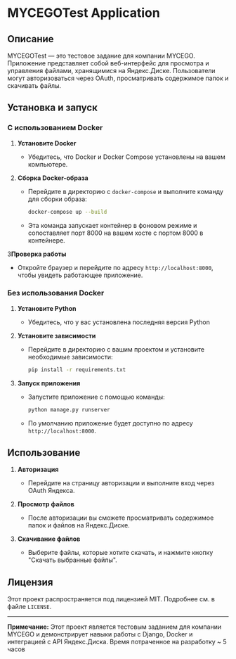 # MYCEGOTest Application

## Описание

MYCEGOTest — это тестовое задание для компании MYCEGO. Приложение представляет собой веб-интерфейс для просмотра и управления файлами, хранящимися на Яндекс.Диске. Пользователи могут авторизоваться через OAuth, просматривать содержимое папок и скачивать файлы.

## Установка и запуск

### С использованием Docker

1. **Установите Docker**
   - Убедитесь, что Docker и Docker Compose установлены на вашем компьютере.

2. **Сборка Docker-образа**
   - Перейдите в директорию с `docker-compose` и выполните команду для сборки образа:
     ```bash
     docker-compose up --build
     ```
     
   - Эта команда запускает контейнер в фоновом режиме и сопоставляет порт 8000 на вашем хосте с портом 8000 в контейнере.

3**Проверка работы**
   - Откройте браузер и перейдите по адресу `http://localhost:8000`, чтобы увидеть работающее приложение.

### Без использования Docker

1. **Установите Python**
   - Убедитесь, что у вас установлена последняя версия Python

2. **Установите зависимости**
   - Перейдите в директорию с вашим проектом и установите необходимые зависимости:
     ```bash
     pip install -r requirements.txt
     ```

3. **Запуск приложения**
   - Запустите приложение с помощью команды:
     ```bash
     python manage.py runserver
     ```
   - По умолчанию приложение будет доступно по адресу `http://localhost:8000`.

## Использование

1. **Авторизация**
   - Перейдите на страницу авторизации и выполните вход через OAuth Яндекса.

2. **Просмотр файлов**
   - После авторизации вы сможете просматривать содержимое папок и файлов на Яндекс.Диске.

3. **Скачивание файлов**
   - Выберите файлы, которые хотите скачать, и нажмите кнопку "Скачать выбранные файлы".

## Лицензия

Этот проект распространяется под лицензией MIT. Подробнее см. в файле `LICENSE`.

---

**Примечание:** Этот проект является тестовым заданием для компании MYCEGO и демонстрирует навыки работы с Django, Docker и интеграцией с API Яндекс.Диска. Время потраченное на разработку ~ 5  часов

